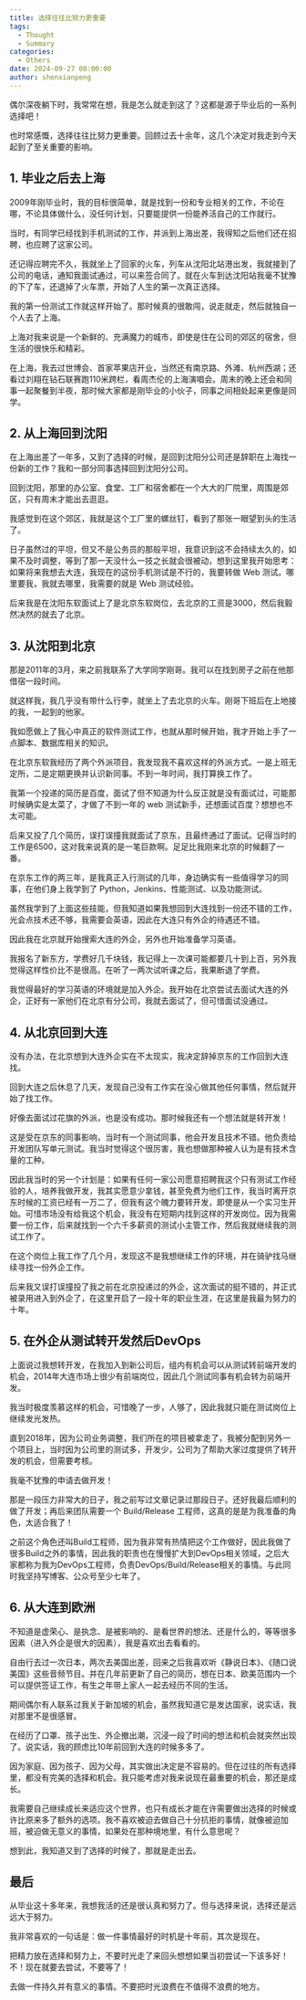 ```yaml
---
title: 选择往往比努力更重要
tags:
  - Thought
  - Summary
categories:
  - Others
date: 2024-09-27 00:00:00
author: shenxianpeng
---
```


偶尔深夜躺下时，我常常在想，我是怎么就走到这了？这都是源于毕业后的一系列选择吧！

也时常感慨，选择往往比努力更重要。回顾过去十余年，这几个决定对我走到今天起到了至关重要的影响。

## 1. 毕业之后去上海

2009年刚毕业时，我的目标很简单，就是找到一份和专业相关的工作，不论在哪，不论具体做什么，没任何计划，只要能提供一份能养活自己的工作就行。

当时，有同学已经找到手机测试的工作，并派到上海出差，我得知之后他们还在招聘，也应聘了这家公司。

还记得应聘完不久，我就坐上了回家的火车，列车从沈阳北站港出发，我就接到了公司的电话，通知我面试通过，可以来签合同了。就在火车到达沈阳站我毫不犹豫的下了车，还退掉了火车票，开始了人生的第一次真正选择。

我的第一份测试工作就这样开始了。那时候真的很敢闯，说走就走，然后就独自一个人去了上海。

上海对我来说是一个新鲜的、充满魔力的城市，即使是住在公司的郊区的宿舍，但生活的很快乐和精彩。

在上海，我去过世博会、首家苹果店开业，当然还有南京路、外滩、杭州西湖；还看过刘翔在钻石联赛跑110米跨栏，看周杰伦的上海演唱会。周末的晚上还会和同事一起聚餐到半夜，那时候大家都是刚毕业的小伙子，同事之间相处起来更像是同学。

## 2. 从上海回到沈阳

在上海出差了一年多，又到了选择的时候，是回到沈阳分公司还是辞职在上海找一份新的工作？我和一部分同事选择回到沈阳分公司。

回到沈阳，那里的办公室、食堂、工厂和宿舍都在一个大大的厂院里，周围是郊区，只有周末才能出去逛逛。

我感觉到在这个郊区，我就是这个工厂里的螺丝钉，看到了那张一眼望到头的生活了。

日子虽然过的平坦，但又不是公务员的那般平坦，我意识到这不会持续太久的，如果不及时调整，等到了那一天没什么一技之长就会很被动，想到这里我开始思考：如果将来我想去大连，我现在的这份手机测试是不行的，我要转做 Web 测试。哪里要我，我就去哪里，我需要的就是 Web 测试经验。

后来我是在沈阳东软面试上了是北京东软岗位，去北京的工资是3000，然后我毅然决然的就去了北京。

## 3. 从沈阳到北京

那是2011年的3月，来之前我联系了大学同学刚哥。我可以在找到房子之前在他那借宿一段时间。

就这样我，我几乎没有带什么行李，就坐上了去北京的火车。刚哥下班后在上地接的我，一起到的他家。

我如愿做上了我心中真正的软件测试工作，也就从那时候开始，我才开始上手了一点脚本、数据库相关的知识。

在北京东软我经历了两个外派项目，我发现我不喜欢这样的外派方式。一是上班无定所，二是定期更换并认识新同事。不到一年时间，我打算换工作了。

我第一个投递的简历是百度，面试了但不知道为什么反正就是没有面试过，可能那时候确实是太菜了，才做了不到一年的 web 测试新手，还想面试百度？想想也不太可能。

后来又投了几个简历，误打误撞我就面试了京东，且最终通过了面试。记得当时的工作是6500，这对我来说真的是一笔巨款啊。足足比我刚来北京的时候翻了一番。

在京东工作的两三年，是我真正入行测试的几年，身边确实有一些值得学习的同事，在他们身上我学到了 Python，Jenkins、性能测试、以及功能测试。

虽然我学到了上面这些技能，但我知道如果我想回到大连找到一份还不错的工作，光会点技术还不够，我需要会英语，因此在大连只有外企的待遇还不错。

因此我在北京就开始搜索大连的外企，另外也开始准备学习英语。

我报名了新东方，学费好几千块钱，我记得上一次课可能都要几十到上百，另外我觉得这样性价比不是很高。在听了一两次试听课之后，我果断退了学费。

我觉得最好的学习英语的环境就是加入外企。我开始在北京尝试去面试大连的外企，正好有一家他们在北京有分公司，我就去面试了，但可惜面试没通过。

## 4. 从北京回到大连

没有办法，在北京想到大连外企实在不太现实，我决定辞掉京东的工作回到大连找。

回到大连之后休息了几天，发现自己没有工作实在没心做其他任何事情，然后就开始了找工作。

好像去面试过花旗的外派，也是没有成功。那时候我还有一个想法就是转开发！

这是受在京东的同事影响，当时有一个测试同事，他会开发且技术不错。他负责给开发团队写单元测试。我当时觉得这个很厉害，我也想做那种被人认为是有技术含量的工种。

因此我当时的另一个计划是：如果有任何一家公司愿意招聘我这个只有测试工作经验的人，培养我做开发，我其实愿意少拿钱，甚至免费为他们工作，我当时离开京东时候的工资已经有一万二了，但我有这个魄力要转开发，即使是从一个实习生开始。可惜市场没有给我这个机会，我没有在短期内找到这样的开发岗位。因为我需要一份工作，后来就找到一个六千多薪资的测试小主管工作，然后我就继续我的测试工作了。

在这个岗位上我工作了几个月，发现这不是我想继续工作的环境，并在骑驴找马继续寻找一份外企工作。

后来我又误打误撞投了我之前在北京投递过的外企，这次面试的挺不错的，并正式被录用进入到外企了，在这里开启了一段十年的职业生涯，在这里是我最为努力的十年。

## 5. 在外企从测试转开发然后DevOps

上面说过我想转开发，在我加入到新公司后，组内有机会可以从测试转前端开发的机会，2014年大连市场上很少有前端岗位，因此几个测试同事有机会转为前端开发。

我当时极度羡慕这样的机会，可惜晚了一步，人够了，因此我就只能在测试岗位上继续发光发热。

直到2018年，因为公司业务调整，我们所在的项目被拿走了，我被分配到另外一个项目上，当时因为公司里的测试多，开发少，公司为了帮助大家过度提供了转开发的机会，但需要考核。

我毫不犹豫的申请去做开发！

那是一段压力非常大的日子，我之前写过文章记录过那段日子。还好我最后顺利的做了开发；再后来团队需要一个 Build/Release 工程师，这真的是是为我准备的角色，太适合我了！

之前这个角色还叫Build工程师，因为我非常有热情把这个工作做好，因此我做了很多Build之外的事情，因此我的职责也在慢慢扩大到DevOps相关领域，之后大家都称为我为DevOps工程师，负责DevOps/Build/Release相关的事情。与此同时我坚持写博客、公众号至少七年了。

## 6. 从大连到欧洲

不知道是虚荣心、是执念、是被影响的、是看世界的想法、还是什么的，等等很多因素（进入外企是很大的因素），我是喜欢出去看看的。

自由行去过一次日本，两次去美国出差，回来之后我喜欢听《静说日本》、《随口说美国》这些音频节目。并在几年前更新了自己的简历，想在日本、欧美范围内一个可以提供签证工作，有生之年带上家人一起去经历不同的生活。

期间偶尔有人联系过我关于新加坡的机会，虽然我知道它是发达国家，说实话，我对那里不是很感冒。

在经历了口罩、孩子出生、外企撤出潮，沉浸一段了时间的想法和机会就突然出现了。说实话，我的顾虑比10年前回到大连的时候多多了。

因为家庭、因为孩子、因为父母，其实做出决定是不容易的。但在过往的所有选择里，都没有完美的选择和机会。我只能考虑对我来说现在最重要的机会，那还是成长。

我需要自己继续成长来适应这个世界，也只有成长才能在许需要做出选择的时候或许比原来多了额外的选项。我不喜欢被迫去做自己十分抗拒的事情，就像被迫加班，被迫做无意义的事情，如果处在那种境地里，有什么意思呢？

想到此，我知道又到了选择的时候了，那就是走出去。

## 最后

从毕业这十多年来，我想我活的还是很认真和努力了。但与选择来说，选择还是远远大于努力。

我非常喜欢的一句话是：做一件事情最好的时机是十年前，其次是现在。

把精力放在选择和努力上，不要时光走了来回头想想如果当初尝试一下该多好！不！现在就要去尝试，不要等了！

去做一件持久并有意义的事情。不要把时光浪费在不值得不浪费的地方。
